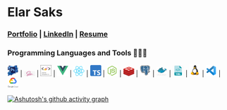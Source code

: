 # Elar Saks 

### [Portfolio](https://www.elarsaks.com) | [LinkedIn](https://www.elarsaks.com) | [Resume](https://www.elarsaks.com)

### Programming Languages and Tools 🔭🚀🔥
<img src="https://raw.githubusercontent.com/elarsaks/elarsaks/master/images/Photoshop.png" width=25> |
<img src="https://raw.githubusercontent.com/elarsaks/elarsaks/master/images/sass.png" width=25> |
<img src="https://raw.githubusercontent.com/elarsaks/elarsaks/master/images/styled-components.png" width=25> |
<img src="https://raw.githubusercontent.com/elarsaks/elarsaks/master/images/vue.png" width=25> |
<img src="https://raw.githubusercontent.com/elarsaks/elarsaks/master/images/react.png" width=25> |
<img src="https://raw.githubusercontent.com/elarsaks/elarsaks/master/images/TypeScript.png" width=25> |
<img src="https://raw.githubusercontent.com/elarsaks/elarsaks/master/images/node.png" width=25> |
<img src="https://raw.githubusercontent.com/elarsaks/elarsaks/master/images/redis.png" width=25> |
<img src="https://raw.githubusercontent.com/elarsaks/elarsaks/master/images/Postgres.png" width=25> |
<img src="https://raw.githubusercontent.com/elarsaks/elarsaks/master/images/docker.png" width=25> |
<img src="https://raw.githubusercontent.com/elarsaks/elarsaks/master/images/yaml.png" width=25> |
<img src="https://raw.githubusercontent.com/elarsaks/elarsaks/master/images/linux.png" width=25> |
<img src="https://raw.githubusercontent.com/elarsaks/elarsaks/master/images/vscode.png" width=25> |
<img src="https://raw.githubusercontent.com/elarsaks/elarsaks/master/images/gcp.png" width=25> 

[![Ashutosh's github activity graph](https://activity-graph.herokuapp.com/graph?username=elarsaks&theme=react-dark)](https://github.com/ashutosh00710/github-readme-activity-graph)
